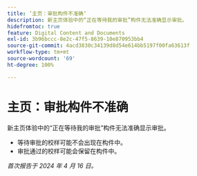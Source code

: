 ```yaml
---
title: ’主页：审批构件不准确‘
description: 新主页体验中的“正在等待我的审批”构件无法准确显示审批。
hidefromtoc: true
feature: Digital Content and Documents
exl-id: 3b96bccc-8e2c-47f5-8639-10e870953bb4
source-git-commit: 4acd3830c34139d8d54e614bb5197f00fa63613f
workflow-type: tm+mt
source-wordcount: '69'
ht-degree: 100%

---
```


# 主页：审批构件不准确

<!--Won't fix, valid issue-->

<!--

>[!NOTE]
>
>This issue was fixed on May 2, 2024.

 WF, WFP-->

新主页体验中的“正在等待我的审批”构件无法准确显示审批。

* 等待审批的校样可能不会出现在构件中。
* 审批通过的校样可能会保留在构件中。

_首次报告于 2024 年 4 月 16 日。_
